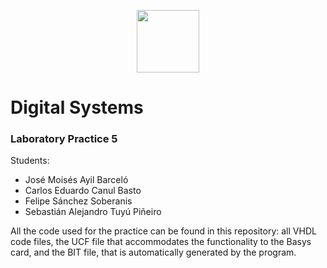<p align="center">
<img style="height:100px;margin:0"  src="https://upload.wikimedia.org/wikipedia/commons/8/8e/UADY_logo.svg" height="100px">
</p>

# Digital Systems

### Laboratory Practice 5
Students:
- José Moisés Ayil Barceló
- Carlos Eduardo Canul Basto
- Felipe Sánchez Soberanis
- Sebastián Alejandro Tuyú Piñeiro

All the code used for the practice can be found in this repository: all VHDL
code files, the UCF file that accommodates the functionality to the Basys card,
and the BIT file, that is automatically generated by the program.